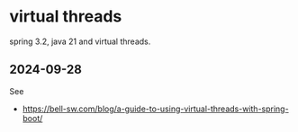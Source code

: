 # virtual threads

spring 3.2, java 21 and virtual threads.

## 2024-09-28

See
- https://bell-sw.com/blog/a-guide-to-using-virtual-threads-with-spring-boot/